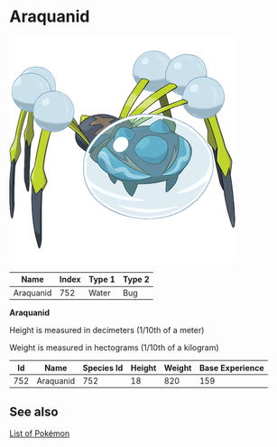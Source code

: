 # Araquanid


![Araquanid](images/752.png)

| **Name** | **Index** | **Type 1** | **Type 2** |
|----|----|----|----|
| Araquanid | 752 | Water | Bug  |

**Araquanid** 


Height is measured in decimeters (1/10th of a meter)

Weight is measured in hectograms (1/10th of a kilogram)

| **Id** | **Name** | **Species Id** | **Height** | **Weight** | **Base Experience** |
|--------|----------|----------------|------------|------------|---------------------|
| 752 | Araquanid | 752 | 18 | 820 | 159 |


## See also

[List of Pokémon](../pokemon.md)
